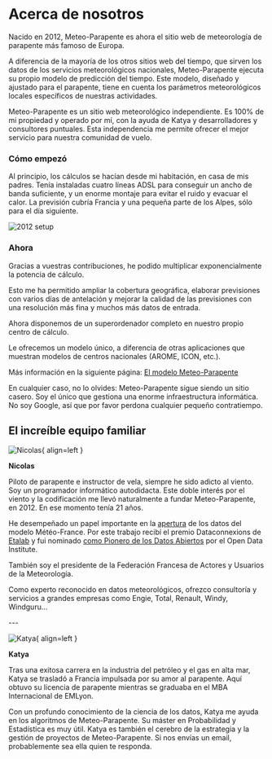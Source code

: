 # Acerca de nosotros

Nacido en 2012, Meteo-Parapente es ahora el sitio web de meteorología de parapente más famoso de Europa.

A diferencia de la mayoría de los otros sitios web del tiempo, que sirven los datos de los servicios meteorológicos nacionales, Meteo-Parapente ejecuta su propio modelo de predicción del tiempo. Este modelo, diseñado y ajustado para el parapente, tiene en cuenta los parámetros meteorológicos locales específicos de nuestras actividades.

Meteo-Parapente es un sitio web meteorológico independiente.
Es 100% de mi propiedad y operado por mí, con la ayuda de Katya y desarrolladores y consultores puntuales. Esta independencia me permite ofrecer el mejor servicio para nuestra comunidad de vuelo.

### Cómo empezó

Al principio, los cálculos se hacían desde mi habitación, en casa de mis padres.
Tenía instaladas cuatro líneas ADSL para conseguir un ancho de banda suficiente, y un enorme montaje para evitar el ruido y evacuar el calor. La previsión cubría Francia y una pequeña parte de los Alpes, sólo para el día siguiente.

![2012 setup](/img/calculator-2012.jpg)

### Ahora

Gracias a vuestras contribuciones, he podido multiplicar exponencialmente la potencia de cálculo.

Esto me ha permitido ampliar la cobertura geográfica, elaborar previsiones con varios días de antelación y mejorar la calidad de las previsiones con una resolución más fina y muchos más datos de entrada.

Ahora disponemos de un superordenador completo en nuestro propio centro de cálculo.

Le ofrecemos un modelo único, a diferencia de otras aplicaciones que muestran modelos de centros nacionales (AROME, ICON, etc.).

Más información en la siguiente página: [El modelo Meteo-Parapente](help/model.md)

En cualquier caso, no lo olvides: Meteo-Parapente sigue siendo un sitio casero. Soy el único que gestiona una enorme infraestructura informática. No soy Google, así que por favor perdona cualquier pequeño contratiempo.

## El increíble equipo familiar

![Nicolas](/img/nicolas.jpg){ align=left }

**Nicolas**

Piloto de parapente e instructor de vela, siempre he sido adicto al viento. Soy un programador informático autodidacta. Este doble interés por el viento y la codificación me llevó naturalmente a fundar Meteo-Parapente, en 2012. En ese momento tenía 21 años.

He desempeñado un papel importante en la [apertura](https://blog.bacpluszero.com/2014/06/comment-jai-failli-faire-doubler-le.html) de los datos del modelo Météo-France. Por este trabajo recibí el premio Dataconnexions de [Etalab](https://www.etalab.gouv.fr/qui-sommes-nous) y fui nominado [como Pionero de los Datos Abiertos](https://web.archive.org/web/20141107181214/http://summit.theodi.org/awards/) por el Open Data Institute.

También soy el presidente de la Federación Francesa de Actores y Usuarios de la Meteorología.

Como experto reconocido en datos meteorológicos, ofrezco consultoría y servicios a grandes empresas como Engie, Total, Renault, Windy, Windguru...

<div style="clear: both"></div>
---

![Katya](/img/katya.jpg){ align=left }

**Katya**

Tras una exitosa carrera en la industria del petróleo y el gas en alta mar, Katya se trasladó a Francia impulsada por su amor al parapente. Aquí obtuvo su licencia de parapente mientras se graduaba en el MBA Internacional de EMLyon.

Con un profundo conocimiento de la ciencia de los datos, Katya me ayuda en los algoritmos de Meteo-Parapente. Su máster en Probabilidad y Estadística es muy útil. Katya es también el cerebro de la estrategia y la gestión de proyectos de Meteo-Parapente. Si nos envías un email, probablemente sea ella quien te responda.

<div style="clear: both"></div>